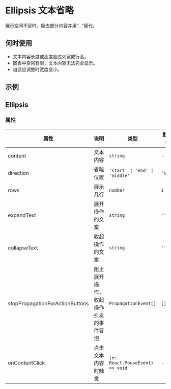 # Ellipsis 文本省略 <Experimental></Experimental>

展示空间不足时，隐去部分内容并用“...”替代。

## 何时使用

- 文本内容长度或高度超过列宽或行高。
- 图表中空间有限，文本内容无法完全显示。
- 自适应调整时宽度变小。

## 示例

<code src="./demos/demo1.tsx"></code>

## Ellipsis

### 属性

| 属性                            | 说明                                 | 类型                            | 默认值  |
| ------------------------------- | ------------------------------------ | ------------------------------- | ------- |
| content                         | 文本内容                             | `string`                        | -       |
| direction                       | 省略位置                             | `'start' \| 'end' \| 'middle'`  | `'end'` |
| rows                            | 展示几行                             | `number`                        | `1`     |
| expandText                      | 展开操作的文案                       | `string`                        | `''`    |
| collapseText                    | 收起操作的文案                       | `string`                        | `''`    |
| stopPropagationForActionButtons | 阻止展开操作，收起操作引发的事件冒泡 | `PropagationEvent[]`            | `[]`    |
| onContentClick                  | 点击文本内容时触发                   | `(e: React.MouseEvent) => void` | -       |
